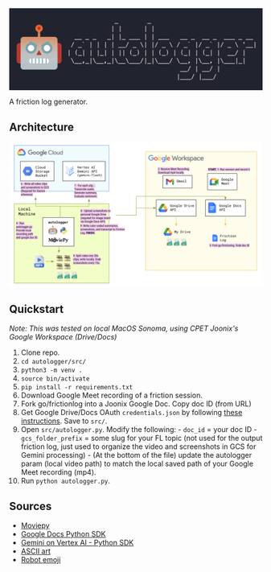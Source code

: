 <img src="images/logo.png" width="700" align="center">
<br/>


A friction log generator.

## Architecture 

![Architecture](images/architecture.png)

## Quickstart 

*Note: This was tested on local MacOS Sonoma, using CPET Joonix's Google Workspace (Drive/Docs)* 

1. Clone repo. 
2. `cd autologger/src/` 
3. `python3 -m venv .` 
4. `source bin/activate`
5. `pip install -r requirements.txt`
6. Download Google Meet recording of a friction session. 
7. Fork go/frictionlog into a Joonix Google Doc. Copy doc ID (from URL) 
8. Get Google Drive/Docs OAuth `credentials.json` by following [these instructions](). Save to `src/`.
9. Open `src/autologger.py`. Modify the following:
        - `doc_id` = your doc ID 
        - `gcs_folder_prefix` = some slug for your FL topic (not used for the output friction log, just used to organize the video and screenshots in GCS for Gemini processing)
        - (At the bottom of the file) update the autologger param (local video path) to match the local saved path of your Google Meet recording (mp4). 
10. Run `python autologger.py`. 

## Sources 
- [Moviepy](https://pypi.org/project/moviepy/)
- [Google Docs Python SDK](https://developers.google.com/docs/api/quickstart/python)
- [Gemini on Vertex AI - Python SDK](https://cloud.google.com/vertex-ai/generative-ai/docs/start/quickstarts/quickstart-multimodal) 
- [ASCII art](https://patorjk.com/software/taag/#p=display&h=2&v=2&f=Modular&t=autologger)
- [Robot emoji](https://emoji.supply/kitchen/?%F0%9F%98%A1+%F0%9F%A4%96=8ww1kx)